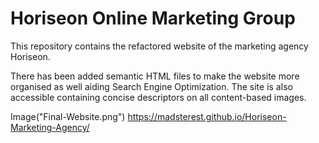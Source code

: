 # Horiseon Online Marketing Group


This repository contains the refactored website of the marketing agency Horiseon.

There has been added semantic HTML files to make the website more organised as well aiding Search Engine Optimization. The site is also accessible containing concise descriptors on all content-based images.

Image("Final-Website.png")
https://madsterest.github.io/Horiseon-Marketing-Agency/

